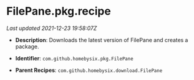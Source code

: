 # FilePane.pkg.recipe

_Last updated 2021-12-23 19:58:07Z_

- **Description**: Downloads the latest version of FilePane and creates a package.

- **Identifier**: `com.github.homebysix.pkg.FilePane`

- **Parent Recipes**: `com.github.homebysix.download.FilePane`